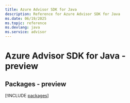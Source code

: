 ```yaml
---
title: Azure Advisor SDK for Java
description: Reference for Azure Advisor SDK for Java
ms.date: 06/19/2025
ms.topic: reference
ms.devlang: java
ms.service: advisor
---
```

# Azure Advisor SDK for Java - preview
## Packages - preview
[!INCLUDE [packages](advisor-index.md)]
